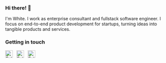 ### Hi there! 👋

I'm White. I work as enterprise consultant and fullstack software engineer. I focus on end-to-end product development for startups, turning ideas into tangible products and services. 

### Getting in touch

<a href="https://twitter.com/danqulogy" title="Follow me on Twitter">
  <img
    width="24"
    alt="Follow me on Twitter"
    src="https://raw.githubusercontent.com/trekhleb/trekhleb/master/assets/icons/twitter.svg"
  /></a>
&nbsp;
<a href="https://www.linkedin.com/in/danqulogy/" title="Follow me on LinkedIn">
  <img
    width="24"
    alt="Follow me on LinkedIn"
    src="https://raw.githubusercontent.com/trekhleb/trekhleb/master/assets/icons/linkedin.svg"
  /></a>
&nbsp;
<a href="https://medium.com/@danqulogy" title="Follow me on Medium">
  <img
    width="24"
    alt="Follow me on Medium"
    src="https://raw.githubusercontent.com/trekhleb/trekhleb/master/assets/icons/medium.svg"
  /></a>
&nbsp;
<!-- <a href="https://dev.to/trekhleb" title="Follow me on DevTo">
  <img
    width="24"
    alt="Follow me on DevTo"
    src="https://raw.githubusercontent.com/trekhleb/trekhleb/master/assets/icons/devto.svg"
  /></a> -->

<!-- [trekhleb.dev](https://trekhleb.dev) -->
